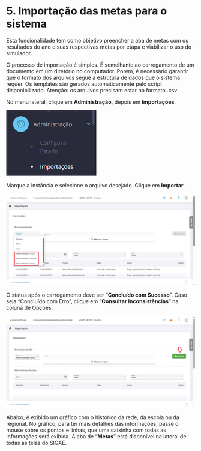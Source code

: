 # 5. Importação das metas para o sistema

Esta funcionalidade tem como objetivo preencher a aba de metas com os resultados do ano e suas respectivas metas por etapa e viabilizar o uso do simulador.

O processo de importação é simples. É semelhante ao carregamento de um documento em um diretório no computador. Porém, é necessário garantir que o formato dos arquivos segue a estrutura de dados que o sistema requer. Os templates são gerados automaticamente pelo script disponibilizado. Atenção: os arquivos precisam estar no formato .csv

No menu lateral, clique em **Administração,** depois em **Importações**.

![34-Menu Importacoes](../assets/img/sigae/34.png)

Marque a instância e selecione o arquivo desejado. Clique em **Importar**.

![35-Importação Metas](../assets/img/sigae/35.png)

O status após o carregamento deve ser “**Concluído com Sucesso**”. Caso seja “Concluído com Erro”, clique em “**Consultar Inconsistências**” na coluna de Opções.

![36-importar Metas](../assets/img/sigae/36.png)

Abaixo, é exibido um gráfico com o histórico da rede, da escola ou da regional. No gráfico, para ter mais detalhes das informações, passe o mouse sobre os pontos e linhas, que uma caixinha com todas as informações será exibida. A aba de “**Metas**” está disponível na lateral de todas as telas do SIGAE.